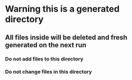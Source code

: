 # Warning this is a generated directory
## All files inside will be deleted and fresh generated on the next run
### Do not add files to this directory
### Do not change files in this directory
